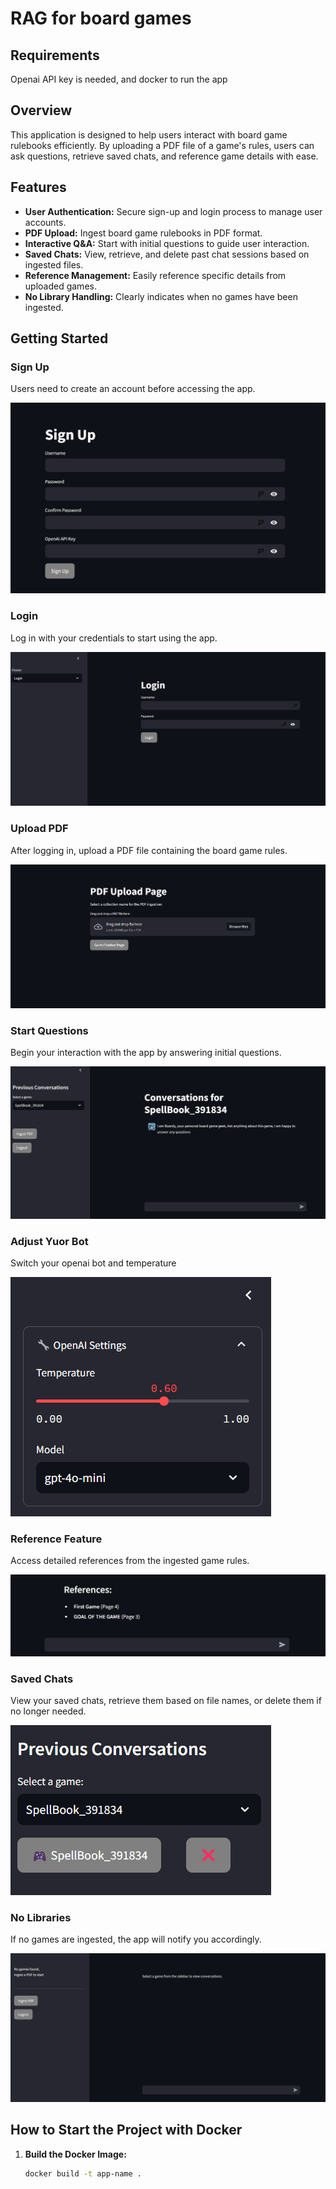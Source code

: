 # RAG for board games

## Requirements
Openai API key is needed, and docker to run the app

## Overview
This application is designed to help users interact with board game rulebooks efficiently. By uploading a PDF file of a game's rules, users can ask questions, retrieve saved chats, and reference game details with ease.

## Features
- **User Authentication:** Secure sign-up and login process to manage user accounts.
- **PDF Upload:** Ingest board game rulebooks in PDF format.
- **Interactive Q&A:** Start with initial questions to guide user interaction.
- **Saved Chats:** View, retrieve, and delete past chat sessions based on ingested files.
- **Reference Management:** Easily reference specific details from uploaded games.
- **No Library Handling:** Clearly indicates when no games have been ingested.

## Getting Started

### Sign Up
Users need to create an account before accessing the app.

![Sign Up](readme_images/sign_up.png)

### Login
Log in with your credentials to start using the app.

![Login](readme_images/login.png)

### Upload PDF
After logging in, upload a PDF file containing the board game rules.

![Upload PDF](readme_images/upload_pdf.png)

### Start Questions
Begin your interaction with the app by answering initial questions.

![Start Questions](readme_images/start_questions.png)

### Adjust Yuor Bot
Switch your openai bot and temperature

![Openai Bot](readme_images/openai_settings.png)


### Reference Feature
Access detailed references from the ingested game rules.

![Reference](readme_images/reference.png)

### Saved Chats
View your saved chats, retrieve them based on file names, or delete them if no longer needed.

![Saved Chats](readme_images/saved_chats.png)

### No Libraries
If no games are ingested, the app will notify you accordingly.

![No Libraries](readme_images/no_libraries.png)

## How to Start the Project with Docker

1. **Build the Docker Image:**
   ```bash
   docker build -t app-name .
